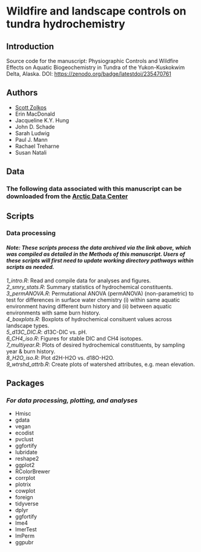 # Wildfire and landscape controls on tundra hydrochemistry
## Introduction
Source code for the manuscript: Physiographic Controls and Wildfire Effects on Aquatic Biogeochemistry in Tundra of the Yukon-Kuskokwim Delta, Alaska. DOI: https://zenodo.org/badge/latestdoi/235470761

## Authors
- [Scott Zolkos](https://www.researchgate.net/profile/Scott-Zolkos)
- Erin MacDonald
- Jacqueline K.Y. Hung
- John D. Schade
- Sarah Ludwig
- Paul J. Mann
- Rachael Treharne
- Susan Natali

## Data
### The following data associated with this manuscript can be downloaded from the [Arctic Data Center](https://arcticdata.io/)
 
## Scripts
### Data processing
#### *Note: These scripts process the data archived via the link above, which was compiled as detailed in the Methods of this manuscript. Users of these scripts will first need to update working directory pathways within scripts as needed.*  
*1_intro.R*:  Read and compile data for analyses and figures.  
*2_smry_stats.R*:  Summary statistics of hydrochemical constituents.  
*3_permANOVA.R*: Permutational ANOVA (permANOVA) (non-parametric) to test for differences in surface water chemistry (i) within same aquatic environment having different burn history and (ii) between aquatic environments with same burn history.  
*4_boxplots.R*: Boxplots of hydrochemical consituent values across landscape types.  
*5_d13C_DIC.R*: d13C-DIC vs. pH.  
*6_CH4_iso.R*: Figures for stable DIC and CH4 isotopes.    
*7_multiyear.R*: Plots of desired hydrochemical constituents, by sampling year & burn history.  
*8_H2O_iso.R*: Plot d2H-H2O vs. d18O-H2O.  
*9_wtrshd_attrb.R*: Create plots of watershed attributes, e.g. mean elevation.  

## Packages
### *For data processing, plotting, and analyses*
- Hmisc
- gdata
- vegan
- ecodist
- pvclust
- ggfortify
- lubridate
- reshape2
- ggplot2
- RColorBrewer
- corrplot
- plotrix
- cowplot
- foreign
- tidyverse
- dplyr
- ggfortify
- lme4
- lmerTest
- lmPerm
- ggpubr
